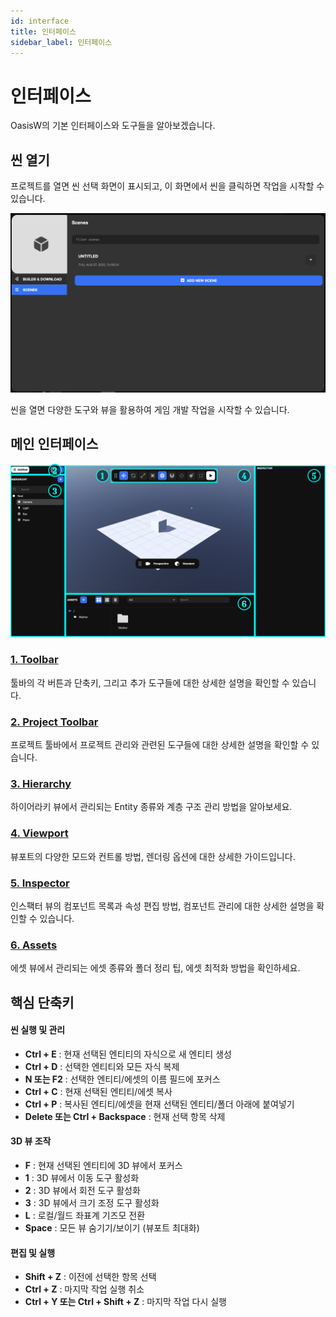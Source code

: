 ```yaml
---
id: interface
title: 인터페이스
sidebar_label: 인터페이스
---
```


# 인터페이스

OasisW의 기본 인터페이스와 도구들을 알아보겠습니다.

## 씬 열기

프로젝트를 열면 씬 선택 화면이 표시되고, 이 화면에서 씬을 클릭하면 작업을 시작할 수 있습니다.

![프로젝트 열기 화면](/img/usage-guide/1_open_project.png)

씬을 열면 다양한 도구와 뷰을 활용하여 게임 개발 작업을 시작할 수 있습니다. 

## 메인 인터페이스

![OasisW 전체 화면](/img/usage-guide/2_full.svg)

### [1. Toolbar](./toolbar)
툴바의 각 버튼과 단축키, 그리고 추가 도구들에 대한 상세한 설명을 확인할 수 있습니다.

### [2. Project Toolbar](./project-toolbar)
프로젝트 툴바에서 프로젝트 관리와 관련된 도구들에 대한 상세한 설명을 확인할 수 있습니다.

### [3. Hierarchy](./hierarchy)
하이어라키 뷰에서 관리되는 Entity 종류와 계층 구조 관리 방법을 알아보세요.

### [4. Viewport](./viewport)
뷰포트의 다양한 모드와 컨트롤 방법, 렌더링 옵션에 대한 상세한 가이드입니다.

### [5. Inspector](./inspector)
인스팩터 뷰의 컴포넌트 목록과 속성 편집 방법, 컴포넌트 관리에 대한 상세한 설명을 확인할 수 있습니다.

### [6. Assets](./assets)
에셋 뷰에서 관리되는 에셋 종류와 폴더 정리 팁, 에셋 최적화 방법을 확인하세요.

## 핵심 단축키

#### **씬 실행 및 관리**
<!-- - **Ctrl + Enter** : 새 탭에서 씬 실행 -->
- **Ctrl + E** : 현재 선택된 엔티티의 자식으로 새 엔티티 생성
- **Ctrl + D** : 선택한 엔티티와 모든 자식 복제
- **N 또는 F2** : 선택한 엔티티/에셋의 이름 필드에 포커스
- **Ctrl + C** : 현재 선택된 엔티티/에셋 복사
- **Ctrl + P** : 복사된 엔티티/에셋을 현재 선택된 엔티티/폴더 아래에 붙여넣기
- **Delete 또는 Ctrl + Backspace** : 현재 선택 항목 삭제

#### **3D 뷰 조작**
- **F** : 현재 선택된 엔티티에 3D 뷰에서 포커스
- **1** : 3D 뷰에서 이동 도구 활성화
- **2** : 3D 뷰에서 회전 도구 활성화
- **3** : 3D 뷰에서 크기 조정 도구 활성화
- **L** : 로컬/월드 좌표계 기즈모 전환
- **Space** : 모든 뷰 숨기기/보이기 (뷰포트 최대화)

#### **편집 및 실행**
<!-- - **Ctrl + B** : 런타임 라이트매퍼를 사용하여 조명 재베이크 -->
- **Shift + Z** : 이전에 선택한 항목 선택
- **Ctrl + Z** : 마지막 작업 실행 취소
- **Ctrl + Y 또는 Ctrl + Shift + Z** : 마지막 작업 다시 실행
<!-- - **Ctrl + Space** : 미니 튜토리얼 검색 도구 모음 토글 -->
<!-- - **Shift + ?** : 에디터 컨트롤 표시 -->

<!-- ### 효율적인 작업을 위한 팁
- 각 뷰의 기능을 숙지하여 빠른 작업 진행
- 단축키를 활용하여 마우스 조작 최소화
- 일관된 폴더 구조와 명명 규칙 사용
- 정기적인 프로젝트 백업과 버전 관리 -->
